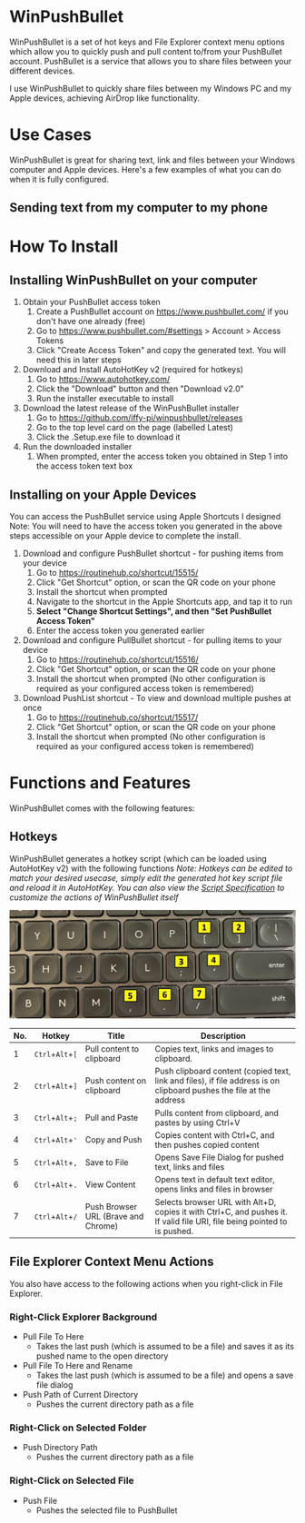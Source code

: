 # WinPushBullet
WinPushBullet is a set of hot keys and File Explorer context menu options which allow you to quickly push and pull content to/from your PushBullet account.
PushBullet is a service that allows you to share files between your different devices.

I use WinPushBullet to quickly share files between my Windows PC and my Apple devices, achieving AirDrop like functionality.

# Use Cases
WinPushBullet is great for sharing text, link and files between your Windows computer and Apple devices. Here's a few examples of what you can do when it is fully configured.

## Sending text from my computer to my phone


# How To Install
## Installing WinPushBullet on your computer
1. Obtain your PushBullet access token
    1. Create a PushBullet account on https://www.pushbullet.com/ if you  don't have one already (free)
    2. Go to https://www.pushbullet.com/#settings > Account > Access Tokens
    3. Click "Create Access Token" and copy the generated text. You will need this in later steps
2. Download and Install AutoHotKey v2 (required for hotkeys)
    1. Go to https://www.autohotkey.com/
    2. Click the "Download" button and then "Download v2.0"
    3. Run the installer executable to install 
3. Download the latest release of the WinPushBullet installer
    1. Go to https://github.com/iffy-pi/winpushbullet/releases
    2. Go to the top level card on the page (labelled Latest)
    3. Click the .Setup.exe file to download it
4. Run the downloaded installer
    1. When prompted, enter the access token you obtained in Step 1 into the access token text box

## Installing on your Apple Devices
You can access the PushBullet service using Apple Shortcuts I designed
Note: You will need to have the access token you generated in the above steps accessible on your Apple device to complete the install.

1. Download and configure PushBullet shortcut - for pushing items from your device
    1. Go to https://routinehub.co/shortcut/15515/
    2. Click "Get Shortcut" option, or scan the QR code on your phone
    3. Install the shortcut when prompted
    4. Navigate to the shortcut in the Apple Shortcuts app, and tap it to run
    5. **Select "Change Shortcut Settings", and then "Set PushBullet Access Token"**
    6. Enter the access token you generated earlier
2. Download and configure PullBullet shortcut - for pulling items to your device
    1. Go to https://routinehub.co/shortcut/15516/
    2. Click "Get Shortcut" option, or scan the QR code on your phone
    3. Install the shortcut when prompted (No other configuration is required as your configured access token is remembered)
3. Download PushList shortcut - To view and download multiple pushes at once
    1. Go to https://routinehub.co/shortcut/15517/
    2. Click "Get Shortcut" option, or scan the QR code on your phone
    3. Install the shortcut when prompted (No other configuration is required as your configured access token is remembered) 

# Functions and Features
WinPushBullet comes with the following features:

## Hotkeys 
WinPushBullet generates a hotkey script (which can be loaded using AutoHotKey v2) with the following functions
_Note: Hotkeys can be edited to match your desired usecase, simply edit the generated hot key script file and reload it in AutoHotKey. You can also view the [Script Specification](#script-specification) to customize the actions of WinPushBullet itself_

![Hotkey Picture](/docs/media/hotkey_picture.png?raw=true "Hotkey Picture")

| No. | Hotkey           | Title                               | Description                                                                                                               |
|-----|------------------|-------------------------------------|---------------------------------------------------------------------------------------------------------------------------|
| 1   | `Ctrl`+`Alt`+`[` | Pull content to clipboard           | Copies text, links and images to clipboard.                                                                               |
| 2   | `Ctrl`+`Alt`+`]` | Push content on clipboard           | Push clipboard content (copied text, link and files), if file address is on clipboard pushes the file at the address      |
| 3   | `Ctrl`+`Alt`+`;` | Pull and Paste                      | Pulls content from clipboard, and pastes by using Ctrl+V                                                                  |
| 4   | `Ctrl`+`Alt`+`'` | Copy and Push                       | Copies content with Ctrl+C, and then pushes copied content                                                                |
| 5   | `Ctrl`+`Alt`+`,` | Save to File                        | Opens Save File Dialog for pushed text, links and files                                                                   |
| 6   | `Ctrl`+`Alt`+`.` | View Content                        | Opens text in default text editor, opens links and files in browser                                                       |
| 7   | `Ctrl`+`Alt`+`/` | Push Browser URL (Brave and Chrome) | Selects browser URL with Alt+D, copies it with Ctrl+C, and pushes it. If valid file URI, file being pointed to is pushed. |

## File Explorer Context Menu Actions
You also have access to the following actions when you right-click in File Explorer.

### Right-Click Explorer Background
- Pull File To Here
  - Takes the last push (which is assumed to be a file) and saves it as its pushed name to the open directory
- Pull File To Here and Rename
  - Takes the last push (which is assumed to be a file) and opens a save file dialog
- Push Path of Current Directory
  - Pushes the current directory path as a file

### Right-Click on Selected Folder
- Push Directory Path
  - Pushes the current directory path as a file

### Right-Click on Selected File
- Push File
  - Pushes the selected file to PushBullet